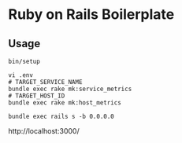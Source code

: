 # Ruby on Rails Boilerplate

## Usage

```shell
bin/setup

vi .env
# TARGET_SERVICE_NAME
bundle exec rake mk:service_metrics
# TARGET_HOST_ID
bundle exec rake mk:host_metrics

bundle exec rails s -b 0.0.0.0
```

http://localhost:3000/
